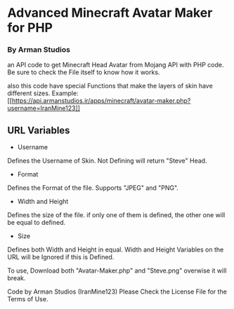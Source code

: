 # Advanced Minecraft Avatar Maker for PHP
### By Arman Studios

an API code to get Minecraft Head Avatar from Mojang API with PHP code.
Be sure to check the File itself to know how it works.

also this code have special Functions that make the layers of skin have different sizes.
Example:
[[https://api.armanstudios.ir/apps/minecraft/avatar-maker.php?username=IranMine123]]


## URL Variables
- Username

Defines the Username of Skin. Not Defining will return "Steve" Head.
- Format

Defines the Format of the file. Supports "JPEG" and "PNG".
- Width and Height

Defines the size of the file. if only one of them is defined, the other one will be equal to defined.
- Size

Defines both Width and Height in equal. Width and Height Variables on the URL will be Ignored if this is Defined.


To use, Download both "Avatar-Maker.php" and "Steve.png" overwise it will break.


Code by Arman Studios (IranMine123)
Please Check the License File for the Terms of Use.

